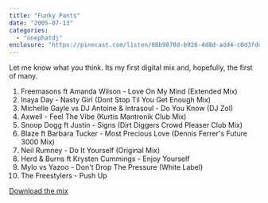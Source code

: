 ```yaml
---
title: "Funky Pants"
date: "2005-07-13"
categories: 
  - "onephatdj"
enclosure: "https://pinecast.com/listen/08b9070d-b926-4d8d-add4-c0d3fdd49f6f.mp3 81053696 audio/mpeg "
---
```


Let me know what you think. Its my first digital mix and, hopefully, the first of many.

1. Freemasons ft Amanda Wilson - Love On My Mind (Extended Mix)
2. Inaya Day - Nasty Girl (Dont Stop Til You Get Enough Mix)
3. Michelle Gayle vs DJ Antoine & Intrasoul - Do You Know (DJ Zol)
4. Axwell - Feel The Vibe (Kurtis Mantronik Club Mix)
5. Snoop Dogg ft Justin - Signs (Dirt Diggers Crowd Pleaser Club Mix)
6. Blaze ft Barbara Tucker - Most Precious Love (Dennis Ferrer's Future 3000 Mix)
7. Neil Rumney - Do It Yourself (Original Mix)
8. Herd & Burns ft Krysten Cummings - Enjoy Yourself
9. Mylo vs Yazoo - Don't Drop The Pressure (White Label)
10. The Freestylers - Push Up

[Download the mix](https://pinecast.com/listen/08b9070d-b926-4d8d-add4-c0d3fdd49f6f.mp3)
